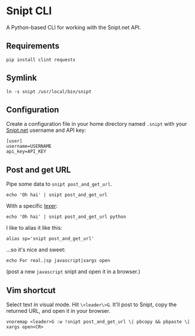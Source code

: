 Snipt CLI
=========

A Python-based CLI for working with the Snipt.net API.


## Requirements

    pip install clint requests

## Symlink

    ln -s snipt /usr/local/bin/snipt

## Configuration

Create a configuration file in your home directory named `.snipt` with your [Snipt.net](https://snipt.net) username and API key:

    [user]
    username=USERNAME
    api_key=API_KEY

## Post and get URL

Pipe some data to `snipt post_and_get_url`.

    echo 'Oh hai' | snipt post_and_get_url

With a specific [lexer](https://snipt.net/nick/list-of-lexers-for-use-with-the-snipt-api/):

    echo 'Oh hai' | snipt post_and_get_url python

I like to alias it like this:

    alias sp='snipt post_and_get_url'

...so it's nice and sweet:

    echo For real.|sp javascript|xargs open

(post a new `javascript` snipt and open it in a browser.)

## Vim shortcut

Select text in visual mode. Hit `\<leader\>G`. It'll post to Snipt, copy the returned URL, and open it in your browser.

    vnoremap <leader>G :w !snipt post_and_get_url \| pbcopy && pbpaste \| xargs open<CR>
